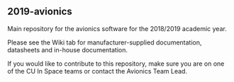 ## 2019-avionics
Main repository for the avionics software for the 2018/2019 academic year.

Please see the Wiki tab for manufacturer-supplied documentation, datasheets and in-house documentation.

If you would like to contribute to this repository, make sure you are on one of the CU In Space teams or contact the Avionics Team Lead.
